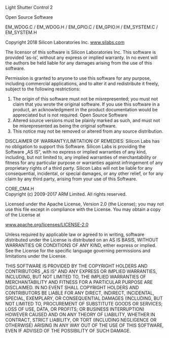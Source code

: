 Light Shutter Control 2

Open Source Software

EM_WDOG.C / EM_WDOG.H / EM_GPIO.C /
EM_GPIO.H / EM_SYSTEM.C / EM_SYSTEM.H  

Copyright 2018 Silicon Laboratories Inc. www.silabs.com  

The licensor of this software is Silicon Laboratories Inc.
This software is provided ‘as-is’, without any express or implied
warranty. In no event will the authors be held liable for any damages
arising from the use of this software.

Permission is granted to anyone to use this software for any purpose,
including commercial applications, and to alter it and
redistribute it freely, subject to the following restrictions:

1. The origin of this software must not be misrepresented; you
must not claim that you wrote the original software. If you
use this software in a product, an acknowledgment in the
product documentation would be appreciated but is not
required.
Open Source Software
2. Altered source versions must be plainly marked as such, and
must not be misrepresented as being the original software.
3. This notice may not be removed or altered from any source
distribution.

DISCLAIMER OF WARRANTY/LIMITATION OF REMEDIES: Silicon
Labs has no obligation to support this Software. Silicon Labs is
providing the Software „AS IS“, with no express or implied warranties
of any kind, including, but not limited to, any implied warranties
of merchantability or fitness for any particular purpose or
warranties against infringement of any proprietary rights of a third
party. Silicon Labs will not be liable for any consequential, incidental,
or special damages, or any other relief, or for any claim by
any third party, arising from your use of this Software.

CORE_CM4.H  
Copyright (c) 2009-2017 ARM Limited. All rights reserved.  

Licensed under the Apache License, Version 2.0 (the License);
you may not use this file except in compliance with the License.
You may obtain a copy of the License at

www.apache.org/licenses/LICENSE-2.0

Unless required by applicable law or agreed to in writing, software
distributed under the License is distributed on an AS IS
BASIS, WITHOUT WARRANTIES OR CONDITIONS OF ANY KIND,
either express or implied. See the License for the specific language
governing permissions and limitations under the License.

THIS SOFTWARE IS PROVIDED BY THE COPYRIGHT HOLDERS
AND CONTRIBUTORS „AS IS“ AND ANY EXPRESS OR IMPLIED
WARRANTIES, INCLUDING, BUT NOT LIMITED TO, THE IMPLIED
WARRANTIES OF MERCHANTABILITY AND FITNESS FOR A PARTICULAR
PURPOSE ARE DISCLAIMED. IN NO EVENT SHALL
COPYRIGHT HOLDERS AND CONTRIBUTORS BE LIABLE FOR
ANY DIRECT, INDIRECT, INCIDENTAL, SPECIAL, EXEMPLARY,
OR CONSEQUENTIAL DAMAGES (INCLUDING, BUT NOT LIMITED
TO, PROCUREMENT OF SUBSTITUTE GOODS OR SERVICES;
LOSS OF USE, DATA, OR PROFITS; OR BUSINESS INTERRUPTION)
HOWEVER CAUSED AND ON ANY THEORY OF LIABILITY,
WHETHER IN CONTRACT, STRICT LIABILITY, OR TORT (INCLUDING
NEGLIGENCE OR OTHERWISE) ARISING IN ANY WAY OUT OF
THE USE OF THIS SOFTWARE, EVEN IF ADVISED OF THE POSSIBILITY
OF SUCH DAMAGE.
